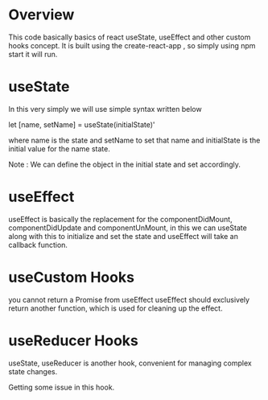 # Overview

This code basically basics of react useState, useEffect and other custom hooks concept. It is built using the create-react-app , so simply using npm start it will run.

# useState

In this very simply we will use simple syntax written below 

let [name, setName] = useState(initialState)'

where name is the state and setName to set that name and initialState is the initial value for the name state.

Note : We can define the object in the initial state and set accordingly.

# useEffect

useEffect is basically the replacement for the componentDidMount, componentDidUpdate and componentUnMount, in this we can useState along with this to initialize and set the state and useEffect will take an callback function.

# useCustom Hooks

you cannot return a Promise from useEffect
useEffect should exclusively return another function, which is used for cleaning up the effect.

# useReducer Hooks

useState, useReducer is another hook, convenient for managing complex state changes.

Getting some issue in this hook.
